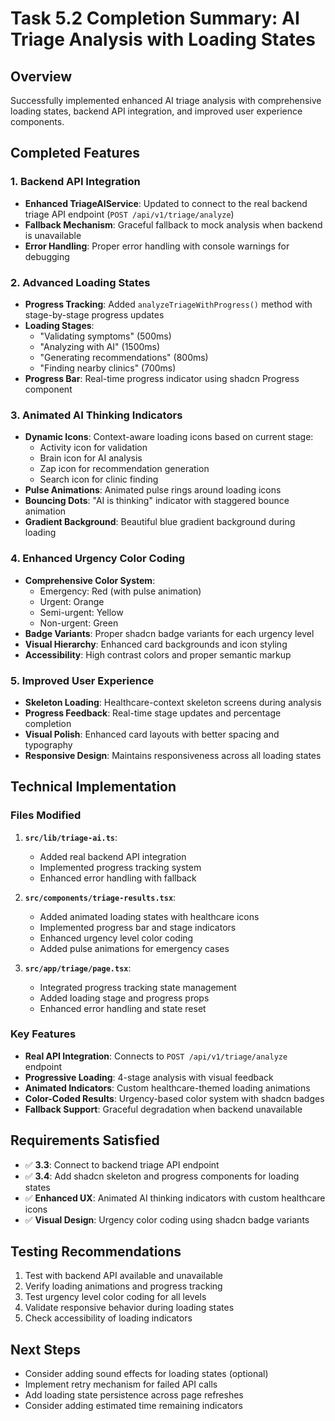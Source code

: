 # Task 5.2 Completion Summary: AI Triage Analysis with Loading States

## Overview
Successfully implemented enhanced AI triage analysis with comprehensive loading states, backend API integration, and improved user experience components.

## Completed Features

### 1. Backend API Integration
- **Enhanced TriageAIService**: Updated to connect to the real backend triage API endpoint (`POST /api/v1/triage/analyze`)
- **Fallback Mechanism**: Graceful fallback to mock analysis when backend is unavailable
- **Error Handling**: Proper error handling with console warnings for debugging

### 2. Advanced Loading States
- **Progress Tracking**: Added `analyzeTriageWithProgress()` method with stage-by-stage progress updates
- **Loading Stages**: 
  - "Validating symptoms" (500ms)
  - "Analyzing with AI" (1500ms) 
  - "Generating recommendations" (800ms)
  - "Finding nearby clinics" (700ms)
- **Progress Bar**: Real-time progress indicator using shadcn Progress component

### 3. Animated AI Thinking Indicators
- **Dynamic Icons**: Context-aware loading icons based on current stage:
  - Activity icon for validation
  - Brain icon for AI analysis
  - Zap icon for recommendation generation
  - Search icon for clinic finding
- **Pulse Animations**: Animated pulse rings around loading icons
- **Bouncing Dots**: "AI is thinking" indicator with staggered bounce animation
- **Gradient Background**: Beautiful blue gradient background during loading

### 4. Enhanced Urgency Color Coding
- **Comprehensive Color System**: 
  - Emergency: Red (with pulse animation)
  - Urgent: Orange
  - Semi-urgent: Yellow  
  - Non-urgent: Green
- **Badge Variants**: Proper shadcn badge variants for each urgency level
- **Visual Hierarchy**: Enhanced card backgrounds and icon styling
- **Accessibility**: High contrast colors and proper semantic markup

### 5. Improved User Experience
- **Skeleton Loading**: Healthcare-context skeleton screens during analysis
- **Progress Feedback**: Real-time stage updates and percentage completion
- **Visual Polish**: Enhanced card layouts with better spacing and typography
- **Responsive Design**: Maintains responsiveness across all loading states

## Technical Implementation

### Files Modified
1. **`src/lib/triage-ai.ts`**:
   - Added real backend API integration
   - Implemented progress tracking system
   - Enhanced error handling with fallback

2. **`src/components/triage-results.tsx`**:
   - Added animated loading states with healthcare icons
   - Implemented progress bar and stage indicators
   - Enhanced urgency level color coding
   - Added pulse animations for emergency cases

3. **`src/app/triage/page.tsx`**:
   - Integrated progress tracking state management
   - Added loading stage and progress props
   - Enhanced error handling and state reset

### Key Features
- **Real API Integration**: Connects to `POST /api/v1/triage/analyze` endpoint
- **Progressive Loading**: 4-stage analysis with visual feedback
- **Animated Indicators**: Custom healthcare-themed loading animations
- **Color-Coded Results**: Urgency-based color system with shadcn badges
- **Fallback Support**: Graceful degradation when backend unavailable

## Requirements Satisfied
- ✅ **3.3**: Connect to backend triage API endpoint
- ✅ **3.4**: Add shadcn skeleton and progress components for loading states
- ✅ **Enhanced UX**: Animated AI thinking indicators with custom healthcare icons
- ✅ **Visual Design**: Urgency color coding using shadcn badge variants

## Testing Recommendations
1. Test with backend API available and unavailable
2. Verify loading animations and progress tracking
3. Test urgency level color coding for all levels
4. Validate responsive behavior during loading states
5. Check accessibility of loading indicators

## Next Steps
- Consider adding sound effects for loading states (optional)
- Implement retry mechanism for failed API calls
- Add loading state persistence across page refreshes
- Consider adding estimated time remaining indicators